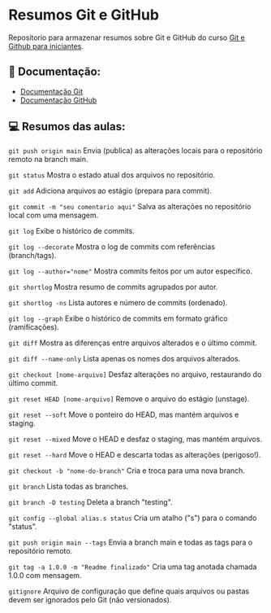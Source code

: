 
# Resumos Git e GitHub

Reposítorio para armazenar resumos sobre Git e GitHub do curso [Git e Github para iniciantes](https://www.udemy.com/course/git-e-github-para-iniciantes/).

## 📒 Documentação:
 - [Documentação Git](https://git-scm.com/doc)
 - [Documentação GitHub](https://docs.github.com/pt)

## 💻 Resumos das aulas:

```git push origin main``` Envia (publica) as alterações locais para o repositório remoto na branch main.

```git status``` Mostra o estado atual dos arquivos no repositório.

```git add``` Adiciona arquivos ao estágio (prepara para commit).

```git commit -m "seu comentario aqui"``` Salva as alterações no repositório local com uma mensagem.

```git log``` Exibe o histórico de commits.

```git log --decorate``` Mostra o log de commits com referências (branch/tags).

```git log --author="nome"``` Mostra commits feitos por um autor específico.

```git shortlog``` Mostra resumo de commits agrupados por autor.

```git shortlog -ns``` Lista autores e número de commits (ordenado).

```git log --graph``` Exibe o histórico de commits em formato gráfico (ramificações).

```git diff``` Mostra as diferenças entre arquivos alterados e o último commit.

```git diff --name-only``` Lista apenas os nomes dos arquivos alterados.

```git checkout [nome-arquivo]``` Desfaz alterações no arquivo, restaurando do último commit.

```git reset HEAD [nome-arquivo]``` Remove o arquivo do estágio (unstage).

```git reset --soft``` Move o ponteiro do HEAD, mas mantém arquivos e staging.

```git reset --mixed``` Move o HEAD e desfaz o staging, mas mantém arquivos.

```git reset --hard``` Move o HEAD e descarta todas as alterações (perigoso!).

```git checkout -b "nome-do-branch"``` Cria e troca para uma nova branch.

```git branch``` Lista todas as branches.

```git branch -D testing``` Deleta a branch "testing".

```git config --global alias.s status``` Cria um atalho ("s") para o comando "status".

```git push origin main --tags``` Envia a branch main e todas as tags para o repositório remoto.

```git tag -a 1.0.0 -m "Readme finalizado"``` Cria uma tag anotada chamada 1.0.0 com mensagem.

```gitignore``` Arquivo de configuração que define quais arquivos ou pastas devem ser ignorados pelo Git (não versionados).
